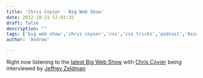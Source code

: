 ```yaml
---
title: 'Chris Coyier - Big Web Show'
date: 2012-10-21 17:03:32
draft: false
description: ""
tags: ['big web show','chris coyier','css','css tricks','podcast','Aside','zeldman']
author: 'Andrew'

---
```


Right now listening to the [latest Big Web Show](http://5by5.tv/bigwebshow/74) with [Chris Coyier](http://css-tricks.com/) being interviewed by [Jeffrey Zeldman](http://www.zeldman.com/)
